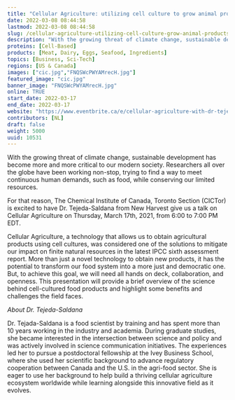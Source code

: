 ```yaml
---
title: "Cellular Agriculture: utilizing cell culture to grow animal products"
date: 2022-03-08 08:44:58
lastmod: 2022-03-08 08:44:58
slug: /cellular-agriculture-utilizing-cell-culture-grow-animal-products
description: "With the growing threat of climate change, sustainable development has become more and more critical to our modern society. Researchers all over the globe have been working non-stop, trying to find a way to meet continuous human demands, such as food, while conserving our limited resources.For that reason, The Chemical Institute of Canada, Toronto Section (CICTor) is excited to have Dr. Tejeda-Saldana from New Harvest give us a talk on Cellular Agriculture on Thursday, March 17th, 2021, from 6:00 to 7:00 PM EDT."
proteins: [Cell-Based]
products: [Meat, Dairy, Eggs, Seafood, Ingredients]
topics: [Business, Sci-Tech]
regions: [US & Canada]
images: ["cic.jpg","FNQSWcPWYAMrecH.jpg"]
featured_image: "cic.jpg"
banner_image: "FNQSWcPWYAMrecH.jpg"
online: TRUE
start_date: 2022-03-17
end_date: 2022-03-17
website: "https://www.eventbrite.ca/e/cellular-agriculture-with-dr-tejeda-saldana-tickets-290198951877"
contributors: [NL]
draft: false
weight: 5000
uuid: 10531
---
```

With the growing threat of climate change, sustainable development has
become more and more critical to our modern society. Researchers all
over the globe have been working non-stop, trying to find a way to meet
continuous human demands, such as food, while conserving our limited
resources.

For that reason, The Chemical Institute of Canada, Toronto Section
(CICTor) is excited to have Dr. Tejeda-Saldana from New Harvest give us
a talk on Cellular Agriculture on Thursday, March 17th, 2021, from 6:00
to 7:00 PM EDT.

Cellular Agriculture, a technology that allows us to obtain agricultural
products using cell cultures, was considered one of the solutions to
mitigate our impact on finite natural resources in the latest IPCC sixth
assessment report. More than just a novel technology to obtain new
products, it has the potential to transform our food system into a more
just and democratic one. But, to achieve this goal, we will need all
hands on deck, collaboration, and openness. This presentation will
provide a brief overview of the science behind cell-cultured food
products and highlight some benefits and challenges the field faces.

*About Dr. Tejeda-Saldana*

Dr. Tejada-Saldana is a food scientist by training and has spent more
than 10 years working in the industry and academia. During graduate
studies, she became interested in the intersection between science and
policy and was actively involved in science communication initiatives.
The experiences led her to pursue a postdoctoral fellowship at the Ivey
Business School, where she used her scientific background to advance
regulatory cooperation between Canada and the U.S. in the agri-food
sector. She is eager to use her background to help build a thriving
cellular agriculture ecosystem worldwide while learning alongside this
innovative field as it evolves.
